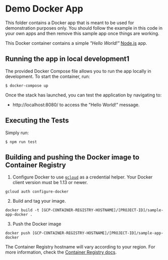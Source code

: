 # Demo Docker App

This folder contains a Docker app that is meant to be used for demonstration
purposes only. You should follow the example in this code in your own apps and
then remove this sample app once things are working.

This Docker container contains a simple _"Hello World!"_ [Node.js][node_js] app.

## Running the app in local development1

The provided Docker Compose file allows you to run the app locally in development. To start the container, run:

```
$ docker-compose up
```

Once the stack has launched, you can test the application by navigating to:

- http://localhost:8080/ to access the "Hello World!" message.

## Executing the Tests

Simply run:

```
$ npm run test
```

## Building and pushing the Docker image to Container Registry

1. Configure Docker to use [`gcloud`][gcloud_install_docs] as a credential helper.
   Your Docker client version must be 1.13 or newer.

```
gcloud auth configure-docker
```

2. Build and tag your image.

```
docker build -t [GCP-CONTAINER-REGISTRY-HOSTNAME]/[PROJECT-ID]/sample-app-docker .
```

3. Push the Docker image

```
docker push [GCP-CONTAINER-REGISTRY-HOSTNAME]/[PROJECT-ID]/sample-app-docker
```

The Container Registry hostname will vary according to your region. For more
information, check the [Container Registry docs][cr_docs].

[gcloud_install_docs]: https://cloud.google.com/sdk/docs/
[node_js]: https://nodejs.org
[cr_docs]: https://cloud.google.com/container-registry/docs/pushing-and-pulling
